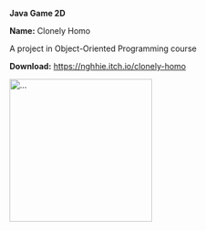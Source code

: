 **Java Game 2D**

**Name:** Clonely Homo

A project in Object-Oriented Programming course

**Download:** https://nghhie.itch.io/clonely-homo

<img src="[https://..](https://drive.google.com/file/d/1aDLd-NS_L8Ojm4qzmBWTKLi7WDT1AHOz/view?usp=drive_link)https://drive.google.com/file/d/1aDLd-NS_L8Ojm4qzmBWTKLi7WDT1AHOz/view?usp=drive_link." alt="..." width="250" />

